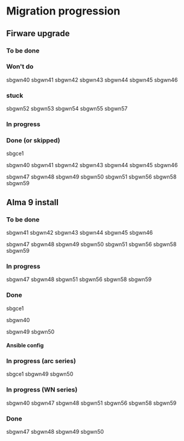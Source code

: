 # Migration progression

## Firware  upgrade

### To be done

### Won't do
sbgwn40
sbgwn41
sbgwn42
sbgwn43
sbgwn44
sbgwn45
sbgwn46

### stuck

sbgwn52
sbgwn53
sbgwn54
sbgwn55
sbgwn57

### In progress


### Done (or skipped)

sbgce1

sbgwn40
sbgwn41
sbgwn42
sbgwn43
sbgwn44
sbgwn45
sbgwn46

sbgwn47
sbgwn48
sbgwn49
sbgwn50
sbgwn51
sbgwn56
sbgwn58
sbgwn59

## Alma 9 install

### To be done

sbgwn41
sbgwn42
sbgwn43
sbgwn44
sbgwn45
sbgwn46

sbgwn47
sbgwn48
sbgwn49
sbgwn50
sbgwn51
sbgwn56
sbgwn58
sbgwn59

### In progress

sbgwn47
sbgwn48
sbgwn51
sbgwn56
sbgwn58
sbgwn59

### Done

sbgce1

sbgwn40

sbgwn49
sbgwn50

#### Ansible config

### In progress (arc series)

sbgce1
sbgwn49
sbgwn50

### In progress (WN series)

sbgwn40
sbgwn47
sbgwn48
sbgwn51
sbgwn56
sbgwn58
sbgwn59

### Done

sbgwn47
sbgwn48
sbgwn49
sbgwn50
